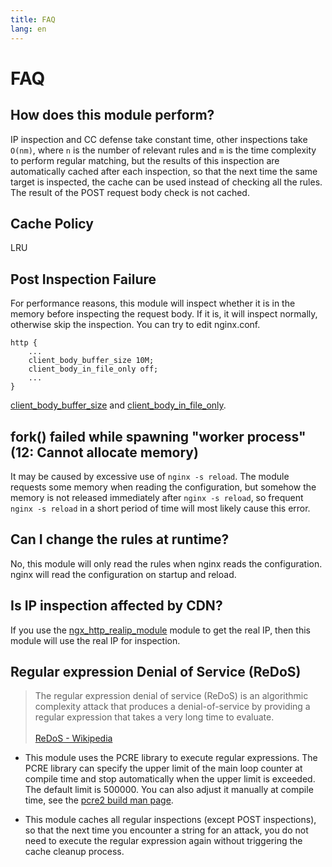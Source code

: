 ```yaml
---
title: FAQ
lang: en
---
```


# FAQ

## How does this module perform?

IP inspection and CC defense take constant time, other inspections take `O(nm)`, where `n` is the number of relevant rules and `m` is the time complexity to perform regular matching, but the results of this inspection are automatically cached after each inspection, so that the next time the same target is inspected, the cache can be used instead of checking all the rules. The result of the POST request body check is not cached.

## Cache Policy

LRU

## Post Inspection Failure

For performance reasons, this module will inspect whether it is in the memory before inspecting the request body. If it is, it will inspect normally, otherwise skip the inspection. You can try to edit nginx.conf.

```nginx
http {
    ...
    client_body_buffer_size 10M;
    client_body_in_file_only off;
    ...
}
```
[client_body_buffer_size](https://nginx.org/en/docs/http/ngx_http_core_module.html#client_body_buffer_size) 
and [client_body_in_file_only](https://nginx.org/en/docs/http/ngx_http_core_module.html#client_body_in_file_only).

## fork() failed while spawning "worker process" (12: Cannot allocate memory)

It may be caused by excessive use of `nginx -s reload`. The module requests some memory when reading the configuration, but somehow the memory is not released immediately after `nginx -s reload`, so frequent `nginx -s reload` in a short period of time will most likely cause this error.

## Can I change the rules at runtime?

No, this module will only read the rules when nginx reads the configuration. 
nginx will read the configuration on startup and reload.

## Is IP inspection affected by CDN?

If you use the [ngx_http_realip_module](https://nginx.org/en/docs/http/ngx_http_realip_module.html) module to get the real IP, then this module will use the real IP for inspection.

## Regular expression Denial of Service (ReDoS)

> The regular expression denial of service (ReDoS) is an algorithmic complexity attack that produces a denial-of-service by providing a regular expression that takes a very long time to evaluate. <br><br>
> [ReDoS - Wikipedia](https://en.wikipedia.org/wiki/ReDoS)

* This module uses the PCRE library to execute regular expressions. The PCRE library can specify the upper limit of the main loop counter at compile time and stop automatically when the upper limit is exceeded. The default limit is 500000. You can also adjust it manually at compile time, see the [pcre2 build man page](https://www.pcre.org/current/doc/html/pcre2build.html#SEC11).

* This module caches all regular inspections (except POST inspections), so that the next time you encounter a string for an attack, you do not need to execute the regular expression again without triggering the cache cleanup process.
